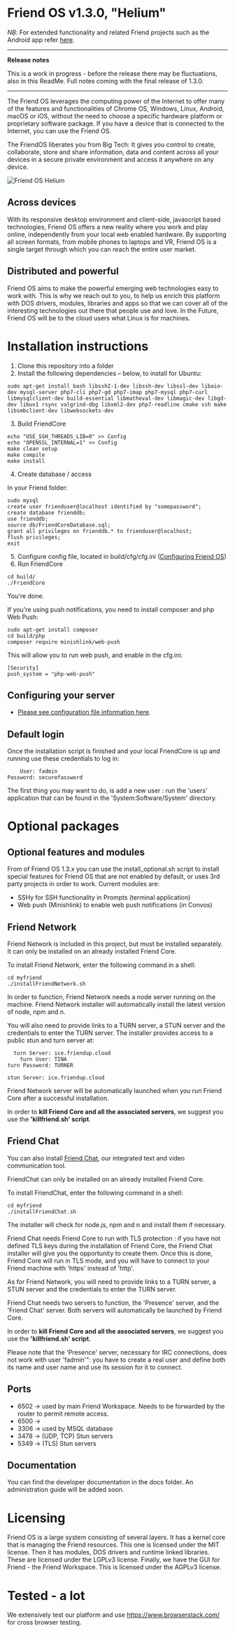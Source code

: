 Friend OS v1.3.0, "Helium"
==========================

*NB*: For extended functionality and related Friend projects such as the Android app refer [here](https://github.com/FriendSoftwareLabs).

---
**Release notes**

This is a work in progress - before the release there may be fluctuations, also 
in this ReadMe. Full notes coming with the final release of 1.3.0.

---

The Friend OS leverages the computing power of the Internet to offer many of the features and functionalities of Chrome OS, Windows, Linux, Android, macOS or iOS, without the need to choose a specific hardware platform or proprietary software package. If you have a device that is connected to the Internet, you can use the Friend OS.

The FriendOS liberates you from Big Tech:  It gives you control to create, collaborate, store and share information, data and content across all your devices in a secure private environment and access it anywhere on any device.

![Friend OS Helium](https://friendos.com/upload/images-master/lappy2.jpg)

Across devices
--------------

With its responsive desktop environment and client-side, javascript based technologies, Friend OS offers a new reality where you work and play online, independently from your local web enabled hardware. By supporting all screen formats, from mobile phones to laptops and VR, Friend OS is a single target through which you can reach the entire user market.

Distributed and powerful
------------------------

Friend OS aims to make the powerful emerging web technologies easy to work with. This is why we reach out to you, to help us enrich this platform with DOS drivers, modules, libraries and apps so that we can cover all of the interesting technologies out there that people use and love.
In the Future, Friend OS will be to the cloud users what Linux is for machines.

Installation instructions
=========================

1. Clone this repository into a folder
2. Install the following dependencies – below, to install for Ubuntu:

```
sudo apt-get install bash libssh2-1-dev libssh-dev libssl-dev libaio-dev mysql-server php7-cli php7-gd php7-imap php7-mysql php7-curl libmysqlclient-dev build-essential libmatheval-dev libmagic-dev libgd-dev libuv1 rsync valgrind-dbg libxml2-dev php7-readline cmake ssh make libsmbclient-dev libwebsockets-dev
```

3. Build FriendCore

```
echo "USE_SSH_THREADS_LIB=0" >> Config
echo "OPENSSL_INTERNAL=1" >> Config
make clean setup
make compile
make install
```

4. Create database / access

In your Friend folder:

```
sudo mysql
create user frienduser@localhost identified by "somepassword";
create database frienddb;
use frienddb;
source db/FriendCoreDatabase.sql;
grant all privileges on frienddb.* to frienduser@localhost;
flush privileges;
exit
```

5. Configure config file, located in build/cfg/cfg.ini (<a href="https://github.com/FriendUPCloud/friendup/blob/master/ConfiguringFriendOS.md">Configuring Friend OS</a>) 
6. Run FriendCore

```
cd build/
./FriendCore
```

You're done.

If you're using push notifications, you need to install composer and php Web Push:

```
sudo apt-get install composer
cd build/php
composer require minishlink/web-push
```

This will allow you to run web push, and enable in the cfg.ini:

```
[Security]
push_system = "php-web-push"
```

Configuring your server
-----------------------

* <a href="ConfiguringFriendOS.md">Please see configuration file information here</a>.

Default login
-------------

Once the installation script is finished and your local FriendCore is up and running use these credentials to log in: 
```
    User: fadmin
Password: securefassword
```
The first thing you may want to do, is add a new user : run the 'users' application that can be found in the 'System:Software/System' directory.

Optional packages
=================

Optional features and modules
-----------------------------

From of Friend OS 1.3.x you can use the install_optional.sh script to install 
special features for Friend OS that are not enabled by default, or uses 3rd
party projects in order to work. Current modules are:

 * SSHy for SSH functionality in Prompts (terminal application)
 * Web push (Minishlink) to enable web push notifications (in Convos)


Friend Network
-------------

Friend Network is included in this project, but must be installed separately. It can only be installed on an already installed Friend Core.

To install Friend Network, enter the following command in a shell:
```
cd myfriend
./installFriendNetwork.sh
```

In order to function, Friend Network needs a node server running on the machine. Friend Network installer will automatically install the latest version of node, npm and n.

You will also need to provide links to a TURN server, a STUN server and the credentials to enter the TURN server.
The installer provides access to a public stun and turn server at:
```
  turn Server: ice.friendup.cloud
    turn User: TINA
turn Password: TURNER
```

```
stun Server: ice.friendup.cloud
```


Friend Network server will be automatically launched when you run Friend Core after a successful installation.

In order to **kill Friend Core and all the associated servers**, we suggest you use the **'killfriend.sh' script**.


Friend Chat
-----------

You can also install [Friend Chat](https://github.com/FriendSoftwareLabs/friendchat), our integrated text and video communication tool.

FriendChat can only be installed on an already installed Friend Core.

To install FriendChat, enter the following command in a shell:
```
cd myfriend
./installFriendChat.sh
```

The installer will check for node.js, npm and n and install them if necessary.

Friend Chat needs Friend Core to run with TLS protection : if you have not defined TLS keys during the installation of Friend Core,
the Friend Chat installer will give you the opportunity to create them. Once this is done, Friend Core will run in TLS mode,
and you will have to connect to your Friend machine with 'https' instead of 'http'.

As for Friend Network, you will need to provide links to a TURN server, a STUN server and the credentials to enter the TURN server.

Friend Chat needs two servers to function, the 'Presence' server, and the 'Friend Chat' server. Both servers will automatically be launched by Friend Core.

In order to **kill Friend Core and all the associated servers**, we suggest you use the **'killfriend.sh' script.**

Please note that the 'Presence' server, necessary for IRC connections, does not work with user 'fadmin'": you have to create a real user and define
both its name and user name and use its session for it to connect.

Ports
-----

- 6502 -> used by main Friend Workspace. Needs to be forwarded by the router to permit remote access.
- 6500 ->
- 3306 -> used by MSQL database
- 3478 -> (UDP, TCP) Stun servers
- 5349 -> (TLS) Stun servers

Documentation
-------------

You can find the developer documentation in the docs folder. An administration guide will be added soon.

Licensing
=========

Friend OS is a large system consisting of several layers. It has a kernel core that is managing the Friend resources. This one is licensed under the MIT license. Then it has modules, DOS drivers and runtime linked libraries. These are licensed under the LGPLv3 license. Finally, we have the GUI for Friend - the Friend Workspace. This is licensed under the AGPLv3 license.

Tested - a lot
==============

We extensively test our platform and use https://www.browserstack.com/ for cross browser testing.

